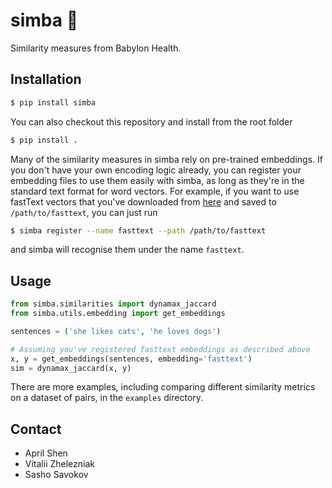 # simba :lion:

Similarity measures from Babylon Health.

## Installation

```bash
$ pip install simba
```

You can also checkout this repository and install from the root folder
```bash
$ pip install .
```

Many of the similarity measures in simba rely on pre-trained embeddings.
If you don't have your own encoding logic already, you can register your
embedding files to use them easily with simba, as long as they're in the
standard text format for word vectors.
For example, if you want to use fastText vectors that you've downloaded from
[here](https://fasttext.cc/docs/en/english-vectors.html) and saved to `/path/to/fasttext`,
you can just run
```bash
$ simba register --name fasttext --path /path/to/fasttext
```
and simba will recognise them under the name `fasttext`.

## Usage
```python
from simba.similarities import dynamax_jaccard
from simba.utils.embedding import get_embeddings

sentences = ('she likes cats', 'he loves dogs')

# Assuming you've registered fasttext embeddings as described above
x, y = get_embeddings(sentences, embedding='fasttext')
sim = dynamax_jaccard(x, y)
```
There are more examples, including comparing different similarity metrics on a dataset
of pairs, in the `examples` directory.

## Contact
* April Shen
* Vitalii Zhelezniak
* Sasho Savokov
